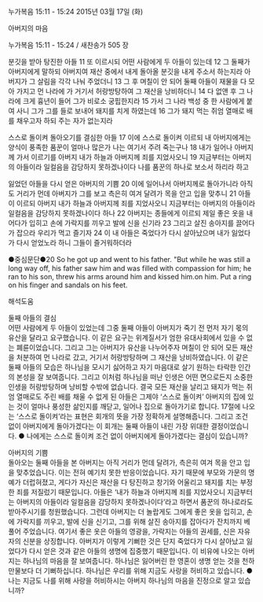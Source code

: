 누가복음 15:11 - 15:24 
2015년 03월 17일 (화)

아버지의 마음



누가복음 15:11 - 15:24 / 새찬송가 505 장


분깃을 받아 탕진한 아들
11 또 이르시되 어떤 사람에게 두 아들이 있는데 12 그 둘째가 아버지에게 말하되 아버지여 재산 중에서 내게 돌아올 분깃을 내게 주소서 하는지라 아버지가 그 살림을 각각 나눠 주었더니 13 그 후 며칠이 안 되어 둘째 아들이 재물을 다 모아 가지고 먼 나라에 가 거기서 허랑방탕하여 그 재산을 낭비하더니 14 다 없앤 후 그 나라에 크게 흉년이 들어 그가 비로소 궁핍한지라 15 가서 그 나라 백성 중 한 사람에게 붙여 사니 그가 그를 들로 보내어 돼지를 치게 하였는데 16 그가 돼지 먹는 쥐엄 열매로 배를 채우고자 하되 주는 자가 없는지라 

스스로 돌이켜 돌아오기를 결심한 아들
17 이에 스스로 돌이켜 이르되 내 아버지에게는 양식이 풍족한 품꾼이 얼마나 많은가 나는 여기서 주려 죽는구나 18 내가 일어나 아버지께 가서 이르기를 아버지 내가 하늘과 아버지께 죄를 지었사오니 19 지금부터는 아버지의 아들이라 일컬음을 감당하지 못하겠나이다 나를 품꾼의 하나로 보소서 하리라 하고 

잃었던 아들을 다시 얻은 아버지의 기쁨 
20 이에 일어나서 아버지께로 돌아가니라 아직도 거리가 먼데 아버지가 그를 보고 측은히 여겨 달려가 목을 안고 입을 맞추니 21 아들이 이르되 아버지 내가 하늘과 아버지께 죄를 지었사오니 지금부터는 아버지의 아들이라 일컬음을 감당하지 못하겠나이다 하나 22 아버지는 종들에게 이르되 제일 좋은 옷을 내어다가 입히고 손에 가락지를 끼우고 발에 신을 신기라 23 그리고 살진 송아지를 끌어다가 잡으라 우리가 먹고 즐기자 24 이 내 아들은 죽었다가 다시 살아났으며 내가 잃었다가 다시 얻었노라 하니 그들이 즐거워하더라

●중심문단●20 So he got up and went to his father. "But while he was still a long way off, his father saw him and was filled with compassion for him; he ran to his son, threw his arms around him and kissed him.on him. Put a ring on his finger and sandals on his feet.

해석도움





둘째 아들의 결심  
어떤 사람에게 두 아들이 있었는데 그중 둘째 아들이 아버지가 죽기 전 먼저 자기 몫의 유산을 달라고 요구했습니다. 이 같은 요구는 위계질서가 엄한 유대사회에서 있을 수 없는 폐륜이었습니다. 그리고 그는 아버지가 유산을 나누어주자 며칠이 안 되어 모든 재산을 처분하여 먼 나라로 갔고, 거기서 허랑방탕하며 그 재산을 낭비하였습니다. 이 같은 둘째 아들의 모습은 하나님을 모시기 싫어하고 자기 마음대로 살기 원하는 타락한 인간의 본성을 잘 보여줍니다. 그리고 이처럼 하나님을 떠난 인생은 어떤 면으로든지 소중한 인생을 허랑방탕하며 낭비할 수밖에 없습니다. 결국 모든 재산을 날리고 돼지가 먹는 쥐엄 열매로도 주린 배를 채울 수 없게 된 아들은 그제야 ‘스스로 돌이켜’ 아버지의 집에 있는 것이 얼마나 풍성한 삶인지를 깨닫고, 일어나 집으로 돌아가기로 합니다. 17절에 나오는 ‘스스로 돌이켜’라는 표현은 회개의 뜻을 가장 정확하게 설명해줍니다. 그리고 조건 없이 아버지에게 돌아가겠다는 이 회개는 둘째 아들이 내린 가장 위대한 결정이었습니다. 
● 나에게는 스스로 돌이켜 조건 없이 아버지에게 돌아가겠다는 결심이 있습니까?

아버지의 기쁨  
돌아오는 둘째 아들을 본 아버지는 아직 거리가 먼데 달려가, 측은히 여겨 목을 안고 입을 맞추었습니다. 이는 전혀 예기치 못한 반응이었습니다. 자기 때문에 부모와 가문의 명예가 더럽혀졌고, 게다가 자신은 재산을 다 탕진하고 창기와 어울리고 돼지를 치는 부정한 죄를 저질렀기 때문입니다. 아들은 ‘내가 하늘과 아버지께 죄를 지었사오니 지금부터는 아버지의 아들이라 일컬음을 감당하지 못하겠나이다’라고 하면서 품꾼의 하나로라도 받아주시기를 청원했습니다. 그런데 아버지는 더 놀랍게도 그에게 좋은 옷을 입히고, 손에 가락지를 끼우고, 발에 신을 신기고, 그를 위해 살진 송아지를 잡아다가 잔치까지 베풀어 주었습니다. 여기서 좋은 옷은 아들의 영광을, 가락지는 아들의 권세를, 신은 자유자의 신분을 상징합니다. 아버지가 이렇게 기뻐한 것은 단지 죽었다가 다시 살아났고 잃었다가 다시 얻은 것과 같은 아들의 생명에 집중했기 때문입니다. 이 비유에 나오는 아버지는 하나님의 마음을 잘 보여줍니다. 하나님은 잃어버린 한 영혼이 생명 얻는 것을 천하 만물보다 더 기뻐하십니다. 하나님은 우리를 위해 지금도 사랑을 허비하고 있습니다.
● 나는 지금도 나를 위해 사랑을 허비하시는 아버지 하나님의 마음을 진정으로 알고 있습니까?